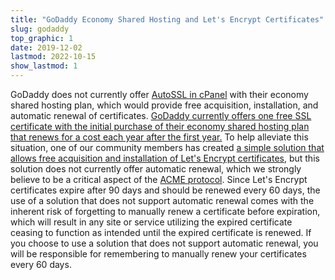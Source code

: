 ```yaml
---
title: "GoDaddy Economy Shared Hosting and Let's Encrypt Certificates"
slug: godaddy
top_graphic: 1
date: 2019-12-02
lastmod: 2022-10-15
show_lastmod: 1
---
```


GoDaddy does not currently offer [AutoSSL in cPanel][1] with their economy shared hosting plan,
which would provide free acquisition, installation, and automatic renewal of certificates.
[GoDaddy currently offers one free SSL certificate with the initial purchase of their economy
shared hosting plan that renews for a cost each year after the first year.][2]
To help alleviate this situation, one of our community members has created [a simple solution
that allows free acquisition and installation of Let's Encrypt certificates][3], but this
solution does not currently offer automatic renewal, which we strongly believe to be a critical
aspect of the [ACME protocol][4]. Since Let's Encrypt certificates expire after 90 days and
should be renewed every 60 days, the use of a solution that does not support automatic renewal
comes with the inherent risk of forgetting to manually renew a certificate before expiration,
which will result in any site or service utilizing the expired certificate ceasing to function
as intended until the expired certificate is renewed. If you choose to use a solution that does
not support automatic renewal, you will be responsible for remembering to manually renew your
certificates every 60 days.

[1]: https://www.godaddy.com/help/what-is-autossl-40020
[2]: https://www.godaddy.com/hosting/web-hosting
[3]: https://community.letsencrypt.org/t/certsage-acme-client-version-1-3-0-easy-webpage-interface-optimized-for-cpanel-no-commands-to-type-root-not-required/186125
[4]: https://tools.ietf.org/html/rfc8555
